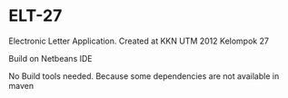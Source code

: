 # ELT-27
Electronic Letter Application. Created at KKN UTM 2012 Kelompok 27

Build on Netbeans IDE

No Build tools needed. Because some dependencies are not available in maven